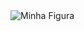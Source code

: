 <img src="https://2.bp.blogspot.com/-9sg1Ysnh7bo/V9LfrGRlvGI/AAAAAAAAVZY/MHY6cUNUsdU-VzUf7iT6XvfuHKkMbtv1wCLcB/s1600/memes-de-gato.jpg" alt="Minha Figura">

